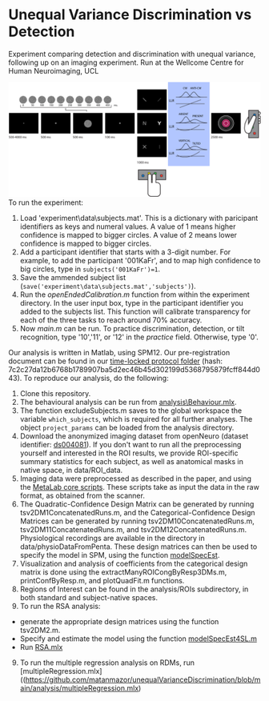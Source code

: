 # Unequal Variance Discrimination vs Detection

Experiment comparing detection and discrimination with unequal variance, following up on an imaging experiment.
Run at the Wellcome Centre for Human Neuroimaging, UCL

![Experimental design](docs/figures/designHorizontal.png)
To run the experiment:

1. Load 'experiment\data\subjects.mat'. This is a dictionary with paricipant identifiers as keys and numeral values. A value of 1 means higher confidence is mapped to bigger circles. A value of 2 means lower confidence is mapped to bigger circles.
2. Add a participant identifier that starts with a 3-digit number. For example, to add the participant '001KaFr', and to map high confidence to big circles, type in `subjects('001KaFr')=1`.
3. Save the ammended subject list (`save('experiment\data\subjects.mat','subjects')`).
4. Run the _openEndedCalibration.m_ function from within the experiment directory. In the user input box, type in the participant identifier you added to the subjects list. This function will calibrate transparency for each of the three tasks to reach around 70% accuracy.
5. Now _main.m_ can be run. To practice discrimination, detection, or tilt recognition, type '10','11', or '12' in the _practice_ field. Otherwise, type '0'.

Our analysis is written in Matlab, using SPM12. Our pre-registration document can be found in our [time-locked protocol folder](https://github.com/matanmazor/unequalVarianceDiscrimination/tree/main/experiment/protocolFolder/protocolFolder) (hash: 7c2c27da12b6768b1789907ba5d2ec46b45d302199d5368795879fcff844d043). To reproduce our analysis, do the following:

1. Clone this repository.
2. The behavioural analysis can be run from [analysis\Behaviour.mlx](https://github.com/matanmazor/unequalVarianceDiscrimination/blob/main/analysis/Behaviour.mlx).
3. The function excludeSubjects.m saves to the global workspace the variable `which_subjects`, which is required for all further analyses. The object `project_params` can be loaded from the analysis directory.
4. Download the anonymized imaging dataset from openNeuro (dataset identifier: [ds004081](openneuro.org/datasets/ds004081)). If you don't want to run all the preprocessing yourself and interested in the ROI results, we provide ROI-specific summary statistics for each subject, as well as anatomical masks in native space, in data/ROI_data.
5. Imaging data were preprocessed as described in the paper, and using the [MetaLab core scripts](https://github.com/matanmazor/MetaLabCore). These scripts take as input the data in the raw format, as obtained from the scanner.
6. The Quadratic-Confidence Design Matrix can be generated by running tsv2DM1ConcatenatedRuns.m, and the Categorical-Confidence Design Matrices can be generated by running tsv2DM10ConcatenatedRuns.m, tsv2DM11ConcatenatedRuns.m, and tsv2DM12ConcatenatedRuns.m. Physiological recordings are available in the directory in data/physioDataFromPenta.
These design matrices can then be used to specify the model in SPM, using the function [modelSpecEst](https://github.com/matanmazor/MetaLabCore/blob/master/Stats/modelSpecEst.m).
6. Visualization and analysis of coefficients from the categorical design matrix is done using the extractManyROICongByResp3DMs.m, printConfByResp.m, and plotQuadFit.m functions.
7. Regions of Interest can be found in the analysis/ROIs subdirectory, in both standard and subject-native spaces.
8. To run the RSA analysis:
* generate the appropriate design matrices using the function tsv2DM2.m.
* Specify and estimate the model using the function [modelSpecEst4SL.m](https://github.com/matanmazor/MetaLabCore/blob/master/Stats/modelSpecEst4SL.m)
* Run [RSA.mlx](https://github.com/matanmazor/unequalVarianceDiscrimination/blob/main/analysis/runRSA.mlx)
9. To run the multiple regression analysis on RDMs, run [multipleRegression.mlx]((https://github.com/matanmazor/unequalVarianceDiscrimination/blob/main/analysis/multipleRegression.mlx)
